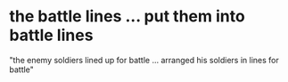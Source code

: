 # the battle lines ... put them into battle lines

"the enemy soldiers lined up for battle ... arranged his soldiers in lines for battle"

